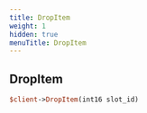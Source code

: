 ```yaml
---
title: DropItem
weight: 1
hidden: true
menuTitle: DropItem
---
```

## DropItem
```perl
$client->DropItem(int16 slot_id)
```